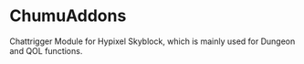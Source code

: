 # ChumuAddons
Chattrigger Module for Hypixel Skyblock, which is mainly used for Dungeon and QOL functions.
